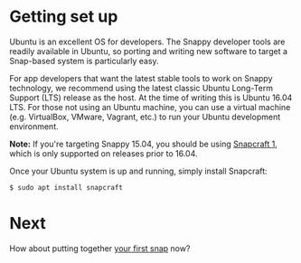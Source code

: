 # Getting set up

Ubuntu is an excellent OS for developers. The Snappy developer tools are
readily available in Ubuntu, so porting and writing new software to target a
Snap-based system is particularly easy.

For app developers that want the latest stable tools to work on Snappy
technology, we recommend using the latest classic Ubuntu Long-Term Support
(LTS) release as the host. At the time of writing this is Ubuntu 16.04 LTS. For
those not using an Ubuntu machine, you can use a virtual machine (e.g.
VirtualBox, VMware, Vagrant, etc.) to run your Ubuntu development environment.

**Note:** If you're targeting Snappy 15.04, you should be using
[Snapcraft 1][1], which is only supported on releases prior to 16.04.

Once your Ubuntu system is up and running, simply install Snapcraft:

    $ sudo apt install snapcraft


# Next

How about putting together [your first snap](your-first-snap.md) now?

[1]: https://github.com/ubuntu-core/snapcraft/blob/1.x/docs/get-started.md
